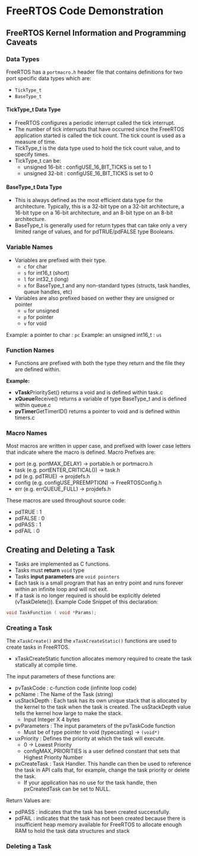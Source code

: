 # FreeRTOS Code Demonstration

## FreeRTOS Kernel Information and Programming Caveats

### Data Types

FreeRTOS has a ```portmacro.h``` header file that contains definitions for two port specific data types which are:

- ``` TickType_t ```
- ``` BaseType_t ```

#### TickType_t Data Type

- FreeRTOS configures a periodic interrupt called the tick interrupt.
- The number of tick interrupts that have occurred since the FreeRTOS application started is called the tick count. The tick count is used as a measure of time.
- TickType_t is the data type used to hold the tick count value, and to specify times.
- TickType_t can be:
  - unsigned 16-bit : configUSE_16_BIT_TICKS is set to 1
  - unsigned 32-bit : configUSE_16_BIT_TICKS is set to 0

#### BaseType_t Data Type

- This is always defined as the most efficient data type for the architecture.
Typically, this is a 32-bit type on a 32-bit architecture, a 16-bit type on a 16-bit architecture, and an 8-bit type on an 8-bit architecture.
- BaseType_t is generally used for return types that can take only a very limited range of values, and for pdTRUE/pdFALSE type Booleans.

### Variable Names

- Variables are prefixed with their type.
  - ``` c ``` for char
  - ``` s ``` for int16_t (short)
  - ``` l ``` for int32_t (long)
  - ``` x ``` for BaseType_t and any non-standard types (structs, task handles, queue handles, etc)
- Variables are also prefixed based on wether they are unsigned or pointer
  - ``` u ``` for unsigned
  - ``` p ``` for pointer
  - ``` v ``` for void

Example: a pointer to char : ```pc```
Example: an unsigned int16_t : ```us```

### Function Names

- Functions are prefixed with both the type they return and the file they are defined within.

**Example:**

- **vTask**PrioritySet() returns a void and is defined within task.c
- **xQueue**Receive() returns a variable of type BaseType_t and is defined within queue.c
- **pvTimer**GetTimerID() returns a pointer to void and is defined within timers.c

### Macro Names

Most macros are written in upper case, and prefixed with lower case letters that indicate where the macro is defined. Macro Prefixes are:

- port (e.g. portMAX_DELAY) -> portable.h or portmacro.h
- task (e.g. portENTER_CRITICAL()) -> task.h
- pd (e.g. pdTRUE) -> projdefs.h
- config (e.g. configUSE_PREEMPTION) -> FreeRTOSConfig.h
- err (e.g. errQUEUE_FULL) -> projdefs.h

These macros are used throughout source code:

- pdTRUE : 1
- pdFALSE : 0
- pdPASS : 1
- pdFAIL : 0

## Creating and Deleting a Task

- Tasks are implemented as C functions.
- Tasks must **return** ```void``` type
- Tasks **input parameters**  are ``` void pointers ```
- Each  task is a small program that has an entry point and runs forever within an infinite loop and will not exit.
- If a task is no longer required is should be explicitly deleted (vTaskDelete()).
Example Code Snippet of this declaration:

```c
void TaskFunction ( void *Params);
```

### Creating a Task

The ``` xTaskCreate() ``` and the ``` xTaskCreateStatic() ``` functions are used to create tasks in FreeRTOS.

- xTaskCreateStatic function allocates memory required to create the task statically at compile time.

The input parameters of these functions are:

- pvTaskCode :  c-function code (infinite loop code)
- pcName : The Name of the Task (string)
- usStackDepth : Each task has its own unique stack that is allocated by the kernel to the task when the task is created. The usStackDepth value tells the kernel how large to make the stack.
  - Input Integer X 4 bytes
- pvParameters : The input parameters of the pvTaskCode function
  - Must be of type pointer to void (typecasting) -> ``` (void*) ```
- uxPriority : Defines the priority at which the task will execute.
  - 0 -> Lowest Priority
  - configMAX_PRIORITIES is a user defined constant that sets that Highest Priority Number
- pxCreateTask : Task Handler. This handle can then be used to reference the task in API calls that, for example, change the task priority or delete the task.
  - If your application has no use for the task handle, then pxCreatedTask can be set to NULL.

Return Values are:

- pdPASS : indicates that the task has been created successfully.
- pdFAIL :  indicates that the task has not been created because there is insufficient heap memory available for FreeRTOS to allocate enough RAM to hold the task data structures and stack

### Deleting a Task
